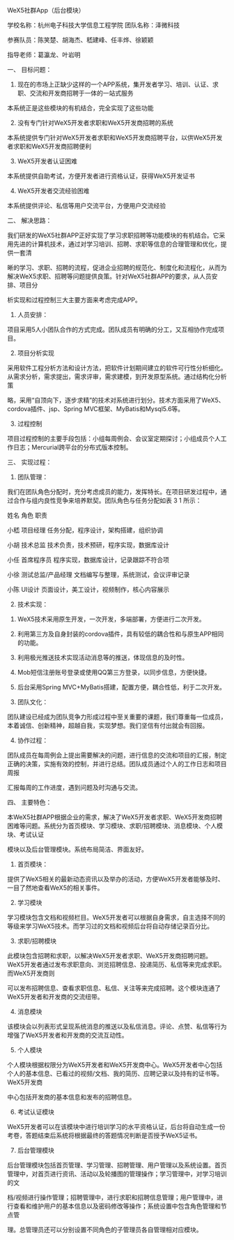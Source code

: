 WeX5社群App（后台模块）

学校名称：杭州电子科技大学信息工程学院  团队名称：泽微科技

参赛队员：陈笑楚、胡海杰、嵇建峰、任丰烨、徐颖颖  

指导老师：葛瀛龙、叶岩明

一、	目标问题：

1.	现在的市场上正缺少这样的一个APP系统，集开发者学习、培训、认证、求职、交流和开发商招聘于一体的一站式服务

本系统正是这些模块的有机结合，完全实现了这些功能

2.	没有专门针对WeX5开发者求职和WeX5开发商招聘的系统

本系统提供专门针对WeX5开发者求职和WeX5开发商招聘平台，以供WeX5开发者求职和WeX5开发商招聘便利

3.	WeX5开发者认证困难

本系统提供自助考试，方便开发者进行资格认证，获得WeX5开发证书

4.	WeX5开发者交流经验困难

本系统提供评论、私信等用户交流平台，方便用户交流经验

二、	解决思路：

我们研发的WeX5社群APP正好实现了学习求职招聘等功能模块的有机结合。它采用先进的计算机技术，通过对学习培训、招聘、求职等信息的合理管理和优化，提供一套清

晰的学习、求职、招聘的流程，促进企业招聘的规范化、制度化和流程化，从而为解决WeX5求职、招聘等问题提供良策。针对WeX5社群APP的要求，从人员安排、项目分

析实现和过程控制三大主要方面来考虑完成APP。

1.	 人员安排：

项目采用5人小团队合作的方式完成。团队成员有明确的分工，又互相协作完成项目。

2.	 项目分析实现

采用软件工程分析方法和设计方法，把软件计划期间建立的软件可行性分析细化。从需求分析，需求提出，需求评审，需求建模，到开发原型系统。通过结构化分析策

略，采用“自顶向下，逐步求精”的技术对系统进行划分。技术方面采用了WeX5、cordova插件、jsp、Spring MVC框架、MyBatis和Mysql5.6等。

3.	 过程控制

项目过程控制的主要手段包括：小组每周例会、会议室定期探讨；小组成员个人工作日志；Mercurial跨平台的分布式版本控制。

三、	实现过程：

1.	 团队管理：

我们在团队角色分配时，充分考虑成员的能力，发挥特长。在项目研发过程中，通过合作与组内良性竞争来培养默契。团队角色与任务分配如表 3 1 所示：

姓名	角色	职责

小嵇	项目经理	任务分配，程序设计，架构搭建，组织协调

小胡	技术总监	技术负责，技术预研，程序实现，数据库设计

小任	首席程序员	程序实现，数据库设计，记录跟踪不符合项

小徐	测试总监/产品经理	文档编写与整理，系统测试，会议评审记录

小陈	UI设计	页面设计，美工设计，视频制作，核心内容展示

2.	 技术实现：

1)	WeX5技术采用原生开发，一次开发，多端部署，方便进行二次开发。

2)	利用第三方及自身封装的cordova插件，具有较低的耦合性和与原生APP相同的功能。

3)	利用极光推送技术实现活动消息等的推送，体现信息的及时性。

4)	Mob短信注册账号登录或使用QQ第三方登录，以同步信息，方便快捷。

5)	后台采用Spring MVC+MyBatis搭建，配置方便，耦合性低，利于二次开发。

3.	 团队文化：

团队建设已经成为团队竞争力形成过程中至关重要的课题，我们尊重每一位成员，本着诚信、创新精神，超越自我，实现梦想。我们坚信有付出就会有回报。 

4.	协作过程：

团队成员在每周例会上提出需要解决的问题，进行信息的交流和项目的汇报，制定正确的决策，实施有效的控制，并进行总结。团队成员通过个人的工作日志和项目周报

汇报每周的工作进度，遇到问题及时沟通与交流。

四、	主要特色：

本WeX5社群APP根据企业的需求，解决了WeX5开发者求职、WeX5开发商招聘困难等问题。系统分为首页模块、学习模块、求职/招聘模块、消息模块、个人模块、考试认证

模块以及后台管理模块。系统布局简洁、界面友好。

1.	 首页模块：

提供了WeX5相关的最新动态资讯以及举办的活动，方便WeX5开发者能够及时、一目了然地查看WeX5的相关事件。

2.	 学习模块

学习模块包含文档和视频栏目。WeX5开发者可以根据自身需求，自主选择不同的等级来学习WeX5技术。而学习过的文档和视频后台将自动存储记录百分比。

3.	 求职/招聘模块

此模块包含招聘和求职，以解决WeX5开发者求职、WeX5开发商招聘问题。WeX5开发者通过发布求职意向、浏览招聘信息、投递简历、私信等来完成求职。而WeX5开发商则

可以发布招聘信息、查看求职信息、私信、关注等来完成招聘。这个模块连通了WeX5开发者和开发商的交流纽带。

4.	消息模块

该模块会以列表形式呈现系统消息的推送以及私信消息。评论、点赞、私信等行为增强了WeX5开发者和开发商的交流互动性。

5.	 个人模块

个人模块根据权限分为WeX5开发者和WeX5开发商中心。WeX5开发者中心包括个人的基本信息、已看过的视频/文档、我的简历、应聘记录以及持有的证书等。WeX5开发商

中心包括开发商的基本信息和发布的招聘信息。

6.	考试认证模块

WeX5开发者可以在该模块中进行培训学习的水平资格认证，后台将自动生成一份考卷，答题结束后系统将根据最终的答题情况判断是否授予WeX5证书。

7.	后台管理模块

后台管理模块包括首页管理、学习管理、招聘管理、用户管理以及系统设置。首页管理中，对首页进行资讯、活动以及轮播图的管理操作；学习管理中，对学习培训的文

档/视频进行操作管理；招聘管理中，进行求职和招聘信息管理；用户管理中，进行查看和维护用户的基本信息以及密码修改等操作；系统设置中包含角色管理和节点管

理。总管理员还可以分别设置不同角色的子管理员各自管理相对应模块。
